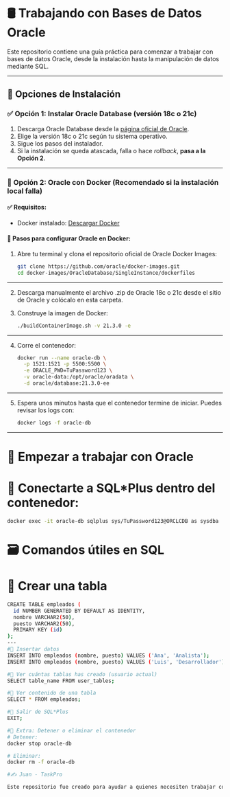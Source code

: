 # 🛢️ Trabajando con Bases de Datos Oracle

Este repositorio contiene una guía práctica para comenzar a trabajar con bases de datos Oracle, desde la instalación hasta la manipulación de datos mediante SQL.

---

## 🧩 Opciones de Instalación

### ✅ Opción 1: Instalar Oracle Database (versión 18c o 21c)

1. Descarga Oracle Database desde la [página oficial de Oracle](https://www.oracle.com/database/technologies/).
2. Elige la versión 18c o 21c según tu sistema operativo.
3. Sigue los pasos del instalador.
4. Si la instalación se queda atascada, falla o hace *rollback*, **pasa a la Opción 2**.

---

### 🐳 Opción 2: Oracle con Docker (Recomendado si la instalación local falla)

#### ✅ Requisitos:
- Docker instalado: [Descargar Docker](https://www.docker.com/products/docker-desktop/)

#### 🧱 Pasos para configurar Oracle en Docker:

1. Abre tu terminal y clona el repositorio oficial de Oracle Docker Images:

   ```bash
   git clone https://github.com/oracle/docker-images.git
   cd docker-images/OracleDatabase/SingleInstance/dockerfiles
---

2. Descarga manualmente el archivo .zip de Oracle 18c o 21c desde el sitio de Oracle y colócalo en esta carpeta.

3. Construye la imagen de Docker:

   ```bash
   ./buildContainerImage.sh -v 21.3.0 -e
---

4. Corre el contenedor:

   ```bash
   docker run --name oracle-db \
     -p 1521:1521 -p 5500:5500 \
     -e ORACLE_PWD=TuPassword123 \
     -v oracle-data:/opt/oracle/oradata \
     -d oracle/database:21.3.0-ee
---

5. Espera unos minutos hasta que el contenedor termine de iniciar. Puedes revisar los logs con:

   ```bash
   docker logs -f oracle-db
---

# 🧪 Empezar a trabajar con Oracle
# 🔗 Conectarte a SQL*Plus dentro del contenedor:
```bash  
docker exec -it oracle-db sqlplus sys/TuPassword123@ORCLCDB as sysdba
`````   
# 🗃️ Comandos útiles en SQL
# 📌 Crear una tabla
   ```bash
   CREATE TABLE empleados (
     id NUMBER GENERATED BY DEFAULT AS IDENTITY,
     nombre VARCHAR2(50),
     puesto VARCHAR2(50),
     PRIMARY KEY (id)
   );
---
#📌 Insertar datos
INSERT INTO empleados (nombre, puesto) VALUES ('Ana', 'Analista');
INSERT INTO empleados (nombre, puesto) VALUES ('Luis', 'Desarrollador');

#📌 Ver cuántas tablas has creado (usuario actual)
SELECT table_name FROM user_tables;

#📌 Ver contenido de una tabla
SELECT * FROM empleados;

#🚪 Salir de SQL*Plus
EXIT;

#🧼 Extra: Detener o eliminar el contenedor
# Detener:
docker stop oracle-db

# Eliminar:
docker rm -f oracle-db

#✍️ Juan - TaskPro

Este repositorio fue creado para ayudar a quienes necesiten trabajar con bases de datos Oracle de forma local o mediante contenedores.
